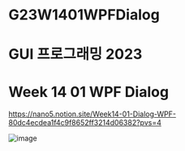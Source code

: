 # G23W1401WPFDialog

# GUI 프로그래밍 2023
# Week 14 01 WPF Dialog

https://nano5.notion.site/Week14-01-Dialog-WPF-80dc4ecdea1f4c9f8652ff3214d06382?pvs=4

![image](https://github.com/devbwoh/G23W1401WPFDialog/assets/77666026/4d048704-ca57-4b3d-bbd0-d1f4bd1b34b2)
